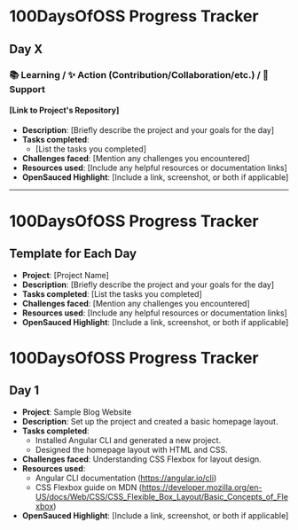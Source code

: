 <!-- My customized template -->

# 100DaysOfOSS Progress Tracker

## Day X

<!-- Create new headings for each category -->

### 📚 Learning / ✨ Action (Contribution/Collaboration/etc.) / 🤝 Support

<!-- Create new headings for different project -->

#### [Link to Project's Repository]

- **Description**: [Briefly describe the project and your goals for the day]
- **Tasks completed**:
  - [List the tasks you completed]
- **Challenges faced**: [Mention any challenges you encountered]
- **Resources used**: [Include any helpful resources or documentation links]
- **OpenSauced Highlight**: [Include a link, screenshot, or both if applicable]

---

<!-- Open Sauced template and example -->

# 100DaysOfOSS Progress Tracker

## Template for Each Day

- **Project**: [Project Name]
- **Description**: [Briefly describe the project and your goals for the day]
- **Tasks completed**: [List the tasks you completed]
- **Challenges faced**: [Mention any challenges you encountered]
- **Resources used**: [Include any helpful resources or documentation links]
- **OpenSauced Highlight**: [Include a link, screenshot, or both if applicable]

# 100DaysOfOSS Progress Tracker

## Day 1

- **Project**: Sample Blog Website
- **Description**: Set up the project and created a basic homepage layout.
- **Tasks completed**:
  - Installed Angular CLI and generated a new project.
  - Designed the homepage layout with HTML and CSS.
- **Challenges faced**: Understanding CSS Flexbox for layout design.
- **Resources used**:
  - Angular CLI documentation (https://angular.io/cli)
  - CSS Flexbox guide on MDN (https://developer.mozilla.org/en-US/docs/Web/CSS/CSS_Flexible_Box_Layout/Basic_Concepts_of_Flexbox)
- **OpenSauced Highlight**: [Include a link, screenshot, or both if applicable]
